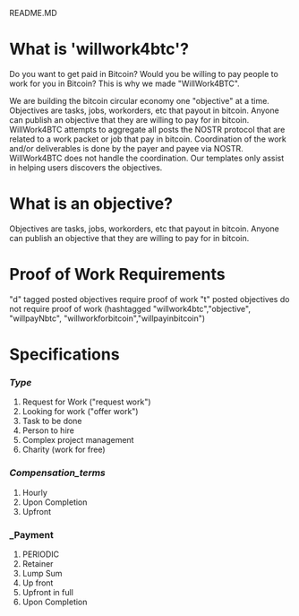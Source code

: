 README.MD

# What is 'willwork4btc'?
Do you want to get paid in Bitcoin? Would you be willing to pay people to work for you in Bitcoin? 
This is why we made "WillWork4BTC".

We are building the bitcoin circular economy one "objective" at a time. Objectives are tasks, jobs, workorders, etc that payout in bitcoin. Anyone can publish an objective that they are willing to pay for in bitcoin. WillWork4BTC attempts to aggregate all posts the NOSTR protocol that are related to a work packet or job that pay in bitcoin. Coordination of the work and/or deliverables is done by the payer and payee via NOSTR. WillWork4BTC does not handle the coordination. Our templates only assist in helping users discovers the objectives.

# What is an objective?

Objectives are tasks, jobs, workorders, etc that payout in bitcoin. Anyone can publish an objective that they are willing to pay for in bitcoin. 


# Proof of Work Requirements
"d" tagged posted objectives require proof of work
"t" posted objectives do not require proof of work (hashtagged "willwork4btc","objective", "willpayNbtc", "willworkforbitcoin","willpayinbitcoin")


# Specifications

### _Type_
1. Request for Work ("request work")
2. Looking for work ("offer work")
3. Task to be done
4. Person to hire
5. Complex project management
6. Charity (work for free)


### _Compensation_terms_ 
1. Hourly
2. Upon Completion
3. Upfront

### _Payment 
1. PERIODIC
2. Retainer
3. Lump Sum 
4. Up front
5. Upfront in full
6. Upon Completion